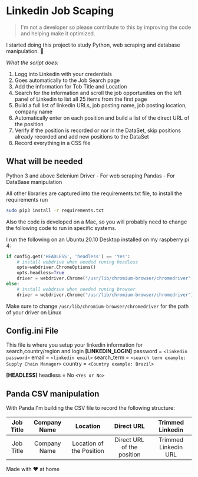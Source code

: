# Linkedin Job Scaping
> I'm not a developer so please contribute to this by improving the code and helping make it optimized.

I started doing this project to study Python, web scraping and database manipulation. :rocket:

*What the script does:*
1. Logg into Linkedin with your credentials
2. Goes automatically to the Job Search page
3. Add the information for Tob Title and Location
4. Search for the information and scroll the job opportunities on the left panel of Linkedin to list all 25 items from the first page
5. Build a full list of linkedin URLs, job posting name, job posting location, company name
6. Automatically enter on each position and build a list of the direct URL of the position
7. Verify if the position is recorded or nor in the DataSet, skip positions already recorded and add new positions to the DataSet
8. Record everything in a CSS file


## What will be needed
Python 3 and above
Selenium Driver - For web scraping
Pandas - For DataBase manipulation

All other libraries are captured into the requirements.txt file, to install the requirements run
```bash
sudo pip3 install -r requirements.txt
```
Also the code is developed on a Mac, so you will probably need to change the following code to run in specific systems.

I run the following on an Ubuntu 20.10 Desktop installed on my raspberry pi 4:
```python
if config.get('HEADLESS', 'headless') == 'Yes':
    # install webdrive when needed runing headless
    opts=webdriver.ChromeOptions()
    opts.headless=True
    driver = webdriver.Chrome("/usr/lib/chromium-browser/chromedriver" ,options=opts)
else:
    # install webdrive when needed runing browser
    driver = webdriver.Chrome("/usr/lib/chromium-browser/chromedriver")
```
Make sure to change `/usr/lib/chromium-browser/chromedriver` for the path of your driver on Linux

## Config.ini File
This file is where you setup your linkedin information for search,country/region and login
**[LINKEDIN_LOGIN]**
password = `<linkedin password>`
email = `<linkedin email>`
search_term = `<search term example: Supply Chain Manager>`
country = `<Country example: Brazil>`

**[HEADLESS]**
headless = No `<Yes or No>`

## Panda CSV manipulation
With Panda I'm building the CSV file to record the following structure:

| Job Title       | Company Name     | Location     | Direct URL     |Trimmed Linkedin
| :------------: | :----------: | :----------: | :----------: | :----------: |
|  Job Title  | Company Name   | Location of the Position    | Direct URL of the position | Trimmed Linkedin URL

Made with :heart: at home
